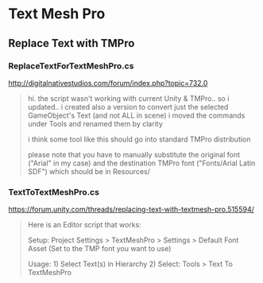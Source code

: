 # Text Mesh Pro

## Replace Text with TMPro

### ReplaceTextForTextMeshPro.cs

http://digitalnativestudios.com/forum/index.php?topic=732.0

> hi. the script wasn't working with current Unity & TMPro.. so i updated.. i created also a version to convert just the selected GameObject's Text (and not ALL in scene)
> i moved the commands under Tools and renamed them by clarity
> 
> i think some tool like this should go into standard TMPro distribution
> 
> please note that you have to manually substitute the original font ("Arial" in my case) and the destination TMPro font ("Fonts/Arial Latin SDF") which should be in Resources/


### TextToTextMeshPro.cs

https://forum.unity.com/threads/replacing-text-with-textmesh-pro.515594/

> Here is an Editor script that works:
> 
> Setup: Project Settings > TextMeshPro > Settings > Default Font Asset (Set to the TMP font you want to use)
> 
> Usage: 1) Select Text(s) in Hierarchy 2) Select: Tools > Text To TextMeshPro
